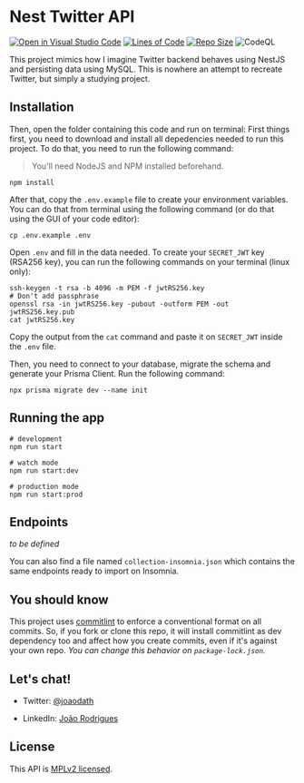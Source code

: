# Nest Twitter API

[![Open in Visual Studio Code](https://open.vscode.dev/badges/open-in-vscode.svg)](https://open.vscode.dev/joaodath/nest-twitter)
[![Lines of Code](https://img.shields.io/tokei/lines/github/joaodath/nest-twitter)](https://img.shields.io/tokei/lines/github/joaodath/nest-twitter)
[![Repo Size](https://img.shields.io/github/repo-size/joaodath/nest-twitter)](https://img.shields.io/github/repo-size/joaodath/nest-twitter)
![CodeQL](https://github.com/joaodath/nest-twitter/actions/workflows/codeql-analysis.yml/badge.svg)

This project mimics how I imagine Twitter backend behaves using NestJS and persisting data using MySQL. This is nowhere an attempt to recreate Twitter, but simply a studying project. 

## Installation

Then, open the folder containing this code and run on terminal:
First things first, you need to download and install all depedencies needed to 
run this project. To do that, you need to run the following command:

> You'll need NodeJS and NPM installed beforehand.

```
npm install
```
After that, copy the `.env.example` file to create your environment variables.
You can do that from terminal using the following command (or do that using
the GUI of your code editor):

```
cp .env.example .env
```

Open `.env` and fill in the data needed. To create your `SECRET_JWT` key (RSA256 key), you can run
the following commands on your terminal (linux only):

```
ssh-keygen -t rsa -b 4096 -m PEM -f jwtRS256.key
# Don't add passphrase
openssl rsa -in jwtRS256.key -pubout -outform PEM -out jwtRS256.key.pub
cat jwtRS256.key
```

Copy the output from the `cat` command and paste it on `SECRET_JWT` inside the
`.env` file.

Then, you need to connect to your database, migrate the schema and generate 
your Prisma Client. Run the following command:

```
npx prisma migrate dev --name init
```


## Running the app

```
# development
npm run start

# watch mode
npm run start:dev

# production mode
npm run start:prod
```

## Endpoints

_to be defined_

You can also find a file named `collection-insomnia.json` which contains the same endpoints ready to import on Insomnia.

## You should know
This project uses [commitlint](https://github.com/conventional-changelog/commitlint) to enforce a conventional format on all commits. So, if you fork or clone this repo, it will install commitlint as dev dependency too and affect how you create commits, even if it's against your own repo. _You can change this behavior on `package-lock.json`._

## Let's chat!
- Twitter: [@joaodath](https://twitter.com/joaodath)

- LinkedIn: [João Rodrigues](https://linkedin.com/in/joaodath)

## License

This API is [MPLv2 licensed](LICENSE).
